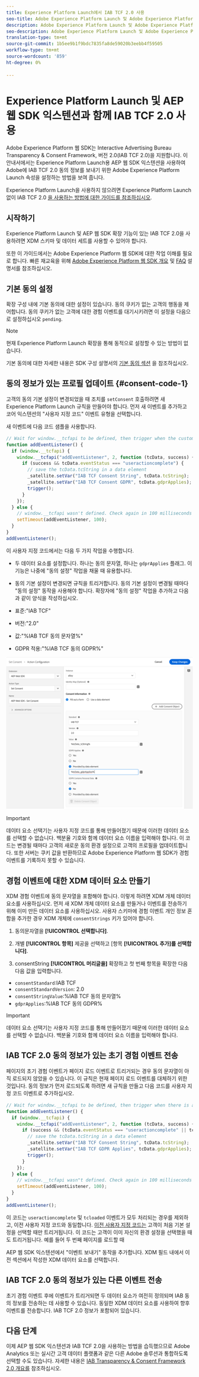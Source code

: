 ```yaml
---
title: Experience Platform Launch에서 IAB TCF 2.0 사용
seo-title: Adobe Experience Platform Launch 및 Adobe Experience Platform 웹 SDK와 함께 IAB TCF 2.0 동의 설정
description: Adobe Experience Platform Launch 및 Adobe Experience Platform 웹 SDK를 사용하여 IAB TCF 2.0 동의 설정 방법 살펴보기
seo-description: Adobe Experience Platform Launch 및 Adobe Experience Platform 웹 SDK를 사용하여 IAB TCF 2.0 동의 설정 방법 살펴보기
translation-type: tm+mt
source-git-commit: 1b5ee9b1f9bdc7835fa8de59020b3eebb4f59505
workflow-type: tm+mt
source-wordcount: '859'
ht-degree: 0%

---
```



# Experience Platform Launch 및 AEP 웹 SDK 익스텐션과 함께 IAB TCF 2.0 사용

Adobe Experience Platform 웹 SDK는 Interactive Advertising Bureau Transparency &amp; Consent Framework, 버전 2.0(IAB TCF 2.0)을 지원합니다. 이 안내서에서는 Experience Platform Launch용 AEP 웹 SDK 익스텐션을 사용하여 Adobe에 IAB TCF 2.0 동의 정보를 보내기 위한 Adobe Experience Platform Launch 속성을 설정하는 방법을 보여 줍니다.

Experience Platform Launch을 사용하지 않으려면 Experience Platform Launch 없이 IAB TCF 2.0 [을 사용하는 방법에 대한 가이드를 참조하십시오](./without-launch.md).

## 시작하기

Experience Platform Launch 및 AEP 웹 SDK 확장 기능이 있는 IAB TCF 2.0을 사용하려면 XDM 스키마 및 데이터 세트를 사용할 수 있어야 합니다.

또한 이 가이드에서는 Adobe Experience Platform 웹 SDK에 대한 작업 이해를 필요로 합니다. 빠른 재교육을 위해 [Adobe Experience Platform 웹 SDK 개요](../../home.md) 및 [FAQ](../../web-sdk-faq.md) 설명서를 참조하십시오.

## 기본 동의 설정

확장 구성 내에 기본 동의에 대한 설정이 있습니다. 동의 쿠키가 없는 고객의 행동을 제어합니다. 동의 쿠키가 없는 고객에 대한 경험 이벤트를 대기시키려면 이 설정을 다음으로 설정하십시오 `pending`.

>[!NOTE]
>
>현재 Experience Platform Launch 확장을 통해 동적으로 설정할 수 있는 방법이 없습니다.

기본 동의에 대한 자세한 내용은 SDK 구성 설명서의 [기본 동의 섹션](../../fundamentals/configuring-the-sdk.md#default-consent) 을 참조하십시오.

## 동의 정보가 있는 프로필 업데이트 {#consent-code-1}

고객의 동의 기본 설정이 변경되었을 때 조치를 `setConsent` 호출하려면 새 Experience Platform Launch 규칙을 만들어야 합니다. 먼저 새 이벤트를 추가하고 코어 익스텐션의 &quot;사용자 지정 코드&quot; 이벤트 유형을 선택합니다.

새 이벤트에 다음 코드 샘플을 사용합니다.

```javascript
// Wait for window.__tcfapi to be defined, then trigger when the customer has completed their consent and preferences.
function addEventListener() {
  if (window.__tcfapi) {
    window.__tcfapi("addEventListener", 2, function (tcData, success) {
      if (success && tcData.eventStatus === "useractioncomplete") {
        // save the tcData.tcString in a data element
        _satellite.setVar("IAB TCF Consent String", tcData.tcString);
        _satellite.setVar("IAB TCF Consent GDPR", tcData.gdprApplies);
        trigger();
      }
    });
  } else {
    // window.__tcfapi wasn't defined. Check again in 100 milliseconds
    setTimeout(addEventListener, 100);
  }
}
addEventListener();
```

이 사용자 지정 코드에서는 다음 두 가지 작업을 수행합니다.

* 두 데이터 요소를 설정합니다. 하나는 동의 문자열, 하나는 `gdprApplies` 플래그. 이 기능은 나중에 &quot;동의 설정&quot; 작업을 채울 때 유용합니다.

* 동의 기본 설정이 변경되면 규칙을 트리거합니다. 동의 기본 설정이 변경될 때마다 &quot;동의 설정&quot; 동작을 사용해야 합니다. 확장자에 &quot;동의 설정&quot; 작업을 추가하고 다음과 같이 양식을 작성하십시오.

* 표준:&quot;IAB TCF&quot;
* 버전:&quot;2.0&quot;
* 값:&quot;%IAB TCF 동의 문자열%&quot;
* GDPR 적용:&quot;%IAB TCF 동의 GDPR%&quot;

![IAB 설정 동의 조치](../../../assets/iab_set_consent_action.png)

>[!IMPORTANT]
>
>데이터 요소 선택기는 사용자 지정 코드를 통해 만들어졌기 때문에 이러한 데이터 요소를 선택할 수 없습니다. 백분율 기호와 함께 데이터 요소 이름을 입력해야 합니다. 이 코드는 변경될 때마다 고객의 새로운 동의 환경 설정으로 고객의 프로필을 업데이트합니다. 또한 서버는 쿠키 값을 반환하므로 Adobe Experience Platform 웹 SDK가 경험 이벤트를 기록하지 못할 수 있습니다.

## 경험 이벤트에 대한 XDM 데이터 요소 만들기

XDM 경험 이벤트에 동의 문자열을 포함해야 합니다. 이렇게 하려면 XDM 개체 데이터 요소를 사용하십시오. 먼저 새 XDM 개체 데이터 요소를 만들거나 이벤트를 전송하기 위해 이미 만든 데이터 요소를 사용하십시오. 사용자 스키마에 경험 이벤트 개인 정보 혼합을 추가한 경우 XDM 개체에 `consentStrings` 키가 있어야 합니다.

1. 동의문자열을 **[!UICONTROL 선택합니다]**.

1. 개별 **[!UICONTROL 항목]** 제공을 선택하고 [항목 **[!UICONTROL 추가]를 선택합니다]**.

1. consentString **[!UICONTROL 머리글을]** 확장하고 첫 번째 항목을 확장한 다음 다음 값을 입력합니다.

* `consentStandard`:IAB TCF
* `consentStandardVersion`: 2.0
* `consentStringValue`:%IAB TCF 동의 문자열%
* `gdprApplies`:%IAB TCF 동의 GDPR%

>[!IMPORTANT]
>
>데이터 요소 선택기는 사용자 지정 코드를 통해 만들어졌기 때문에 이러한 데이터 요소를 선택할 수 없습니다. 백분율 기호와 함께 데이터 요소 이름을 입력해야 합니다.

## IAB TCF 2.0 동의 정보가 있는 초기 경험 이벤트 전송

페이지의 초기 경험 이벤트가 페이지 로드 이벤트로 트리거되는 경우 동의 문자열이 아직 로드되지 않았을 수 있습니다. 이 규칙은 현재 페이지 로드 이벤트를 대체하기 위한 것입니다. 동의 정보가 먼저 로드되도록 하려면 새 규칙을 만들고 다음 코드를 사용자 지정 코드 이벤트로 추가하십시오.

```javascript
// Wait for window.__tcfapi to be defined, then trigger when there is a consent string
function addEventListener() {
  if (window.__tcfapi) {
    window.__tcfapi("addEventListener", 2, function (tcData, success) {
      if (success && (tcData.eventStatus === "useractioncomplete" || tcData.eventStatus === "tcloaded")) {
        // save the tcData.tcString in a data element
        _satellite.setVar("IAB TCF Consent String", tcData.tcString);
        _satellite.setVar("IAB TCF GDPR Applies", tcData.gdprApplies);
        trigger();
      }
    });
  } else {
    // window.__tcfapi wasn"t defined. Check again in 100 milliseconds
    setTimeout(addEventListener, 100);
  }
}
addEventListener();
```

이 코드는 `useractioncomplete` 및 `tcloaded` 이벤트가 모두 처리되는 경우를 제외하고, 이전 사용자 지정 코드와 동일합니다. [이전 사용자 지정 코드는](#consent-code-1) 고객이 처음 기본 설정을 선택할 때만 트리거됩니다. 이 코드는 고객이 이미 자신의 환경 설정을 선택했을 때도 트리거됩니다. 예를 들어 두 번째 페이지를 로드할 때

AEP 웹 SDK 익스텐션에서 &quot;이벤트 보내기&quot; 동작을 추가합니다. XDM 필드 내에서 이전 섹션에서 작성한 XDM 데이터 요소를 선택합니다.

## IAB TCF 2.0 동의 정보가 있는 다른 이벤트 전송

초기 경험 이벤트 후에 이벤트가 트리거되면 두 데이터 요소가 여전히 정의되며 IAB 동의 정보를 전송하는 데 사용할 수 있습니다. 동일한 XDM 데이터 요소를 사용하여 향후 이벤트를 전송합니다. IAB TCF 2.0 정보가 포함되어 있습니다.

## 다음 단계

이제 AEP 웹 SDK 익스텐션과 IAB TCF 2.0을 사용하는 방법을 습득했으므로 Adobe Analytics 또는 실시간 고객 데이터 플랫폼과 같은 다른 Adobe 솔루션과 통합하도록 선택할 수도 있습니다. 자세한 내용은 [IAB Transparency &amp; Consent Framework 2.0 개요를](./overview.md) 참조하십시오.
